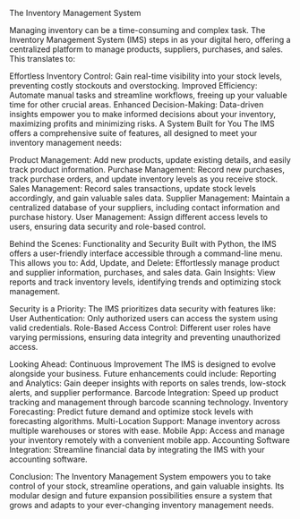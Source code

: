 The Inventory Management System


Managing inventory can be a time-consuming and complex task. The Inventory Management System (IMS) steps in as your digital hero, offering a centralized platform to manage products, suppliers, purchases, and sales. This translates to:

Effortless Inventory Control: Gain real-time visibility into your stock levels, preventing costly stockouts and overstocking. 
Improved Efficiency: Automate manual tasks and streamline workflows, freeing up your valuable time for other crucial areas. 
Enhanced Decision-Making: Data-driven insights empower you to make informed decisions about your inventory, maximizing profits and minimizing risks. 
A System Built for You
The IMS offers a comprehensive suite of features, all designed to meet your inventory management needs:

Product Management: Add new products, update existing details, and easily track product information. 
Purchase Management: Record new purchases, track purchase orders, and update inventory levels as you receive stock. 
Sales Management: Record sales transactions, update stock levels accordingly, and gain valuable sales data. 
Supplier Management: Maintain a centralized database of your suppliers, including contact information and purchase history. 
User Management: Assign different access levels to users, ensuring data security and role-based control. 

Behind the Scenes: Functionality and Security
Built with Python, the IMS offers a user-friendly interface accessible through a command-line menu. This allows you to:
Add, Update, and Delete: Effortlessly manage product and supplier information, purchases, and sales data. 
Gain Insights: View reports and track inventory levels, identifying trends and optimizing stock management. 

Security is a Priority:
The IMS prioritizes data security with features like:
User Authentication: Only authorized users can access the system using valid credentials. 
Role-Based Access Control: Different user roles have varying permissions, ensuring data integrity and preventing unauthorized access. 

Looking Ahead: Continuous Improvement
The IMS is designed to evolve alongside your business. Future enhancements could include:
Reporting and Analytics: Gain deeper insights with reports on sales trends, low-stock alerts, and supplier performance. 
Barcode Integration: Speed up product tracking and management through barcode scanning technology. 
Inventory Forecasting: Predict future demand and optimize stock levels with forecasting algorithms. 
Multi-Location Support: Manage inventory across multiple warehouses or stores with ease. 
Mobile App: Access and manage your inventory remotely with a convenient mobile app. 
Accounting Software Integration: Streamline financial data by integrating the IMS with your accounting software. 

Conclusion:
The Inventory Management System empowers you to take control of your stock, streamline operations, and gain valuable insights. Its modular design and future expansion possibilities ensure a system that grows and adapts to your ever-changing inventory management needs.
